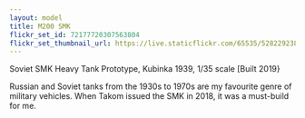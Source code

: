 ```yaml
---
layout: model
title: M200 SMK
flickr_set_id: 72177720307563804
flickr_set_thumbnail_url: https://live.staticflickr.com/65535/52822923811_f29a32e565_m.jpg
---
```


Soviet SMK Heavy Tank Prototype, Kubinka 1939, 1/35 scale  [Built 2019}

Russian and Soviet tanks from the 1930s to 1970s are my favourite genre of military vehicles. When Takom issued the SMK in 2018, it was a must-build for me.


